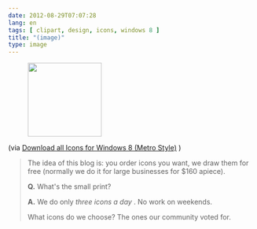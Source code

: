 ```yaml
---
date: 2012-08-29T07:07:28
lang: en
tags: [ clipart, design, icons, windows 8 ]
title: "(image)"
type: image
---
```


<figure>
<a
href="https://hugo.ferreira.cc/via-download-all-icons-for-windows-8-metro/attachment/669/"
rel="attachment"><img
src="/wp-content/uploads/2012/08/tumblr_m9ijf2OigX1qz82meo1_500-150x150.png"
width="150" height="150" /></a></figure>

(via [Download all Icons for Windows 8 (Metro
Style)](http://icons8.com/download-huge-windows8-set/) )

> The idea of this blog is: you order icons you want, we draw them for
> free (normally we do it for large businesses for \$160 apiece).
>
> **Q.** What's the small print?
>
> **A.** We do only *three icons a day* . No work on weekends.
>
> What icons do we choose? The ones our community voted for.

